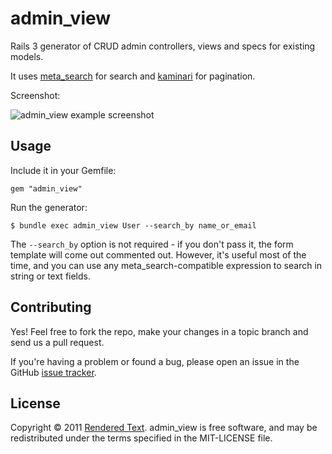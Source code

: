 # admin_view

Rails 3 generator of CRUD admin controllers, views and specs for existing models.

It uses [meta_search](https://github.com/ernie/meta_search) for search and [kaminari](https://github.com/amatsuda/kaminari) for pagination.

Screenshot:

![admin_view example screenshot](http://renderedtext.com/images/blog/admin_view.png)

## Usage

Include it in your Gemfile:

	gem "admin_view"

Run the generator:

	$ bundle exec admin_view User --search_by name_or_email

The `--search_by` option is not required - if you don't pass it, the form template will come out commented out. However, it's useful most of the time, and you can use any meta_search-compatible expression to search in string or text fields.

## Contributing

Yes! Feel free to fork the repo, make your changes in a topic branch and send us a pull request.

If you're having a problem or found a bug, please open an issue in the GitHub [issue tracker](https://github.com/renderedtext/admin_view/issues).

## License

Copyright © 2011 [Rendered Text](http://renderedtext.com). admin_view is free software, and may be redistributed under the terms specified in the MIT-LICENSE file.
